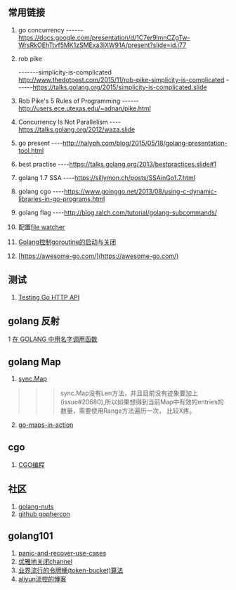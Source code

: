 ## 常用链接
1. go concurrency
    ------https://docs.google.com/presentation/d/1C7er9lmnCZgTw-WrsRkOEhTtvf5MK1zSMExa3iXW91A/present?slide=id.i77

2. rob pike

    -------simplicity-is-complicated  http://www.thedotpost.com/2015/11/rob-pike-simplicity-is-complicated
    ------https://talks.golang.org/2015/simplicity-is-complicated.slide
3.  Rob Pike's 5 Rules of Programming
    ------http://users.ece.utexas.edu/~adnan/pike.html

4.  Concurrency Is Not Parallelism
    ----https://talks.golang.org/2012/waza.slide

5.  go present
    ----http://halyph.com/blog/2015/05/18/golang-presentation-tool.html

6.  best practise
    ----https://talks.golang.org/2013/bestpractices.slide#1

7. golang 1.7 SSA
    ----https://sillymon.ch/posts/SSAinGo1.7.html 
8. golang cgo
    ----https://www.goinggo.net/2013/08/using-c-dynamic-libraries-in-go-programs.html
9. golang flag
    ----http://blog.ralch.com/tutorial/golang-subcommands/

10. 配置[file watcher](https://stackoverflow.com/questions/33774950/execute-gofmt-on-file-save-in-intellij)

11. [Golang控制goroutine的启动与关闭](http://www.cnblogs.com/vimsk/p/4866586.html)

12. [https://awesome-go.com/](https://awesome-go.com/)

## 测试

1. [Testing Go HTTP API](http://dennissuratna.com/testing-in-go/)

## golang 反射

1 [在 GOLANG 中用名字调用函数](https://mikespook.com/2012/07/%E5%9C%A8-golang-%E4%B8%AD%E7%94%A8%E5%90%8D%E5%AD%97%E8%B0%83%E7%94%A8%E5%87%BD%E6%95%B0/)

## golang Map

1. [sync.Map](http://colobu.com/2017/07/11/dive-into-sync-Map/)

>>> sync.Map没有Len方法，并且目前没有迹象要加上 (issue#20680),所以如果想得到当前Map中有效的entries的数量，需要使用Range方法遍历一次， 比较X疼。

2. [go-maps-in-action](https://blog.golang.org/go-maps-in-action)

## cgo

1.  [CGO编程](https://chai2010.gitbooks.io/advanced-go-programming-book/content/ch2-cgo/ch2-07-memory.html)

## 社区

1. [golang-nuts](https://groups.google.com/forum/#!forum/golang-nuts)
2. [github gophercon](https://github.com/gophercon/2017-talks)

## golang101

1. [panic-and-recover-use-cases](https://go101.org/article/panic-and-recover-use-cases.html)
2. [优雅地关闭channel](https://www.jianshu.com/p/d24dfbb33781)
3. [业界流行的令牌桶(token-bucket)算法](https://www.alexedwards.net/blog/how-to-rate-limit-http-requests)
4. [aliyun流控的博客](https://blog.jamespan.me/2015/10/19/traffic-shaping-with-token-bucket)

